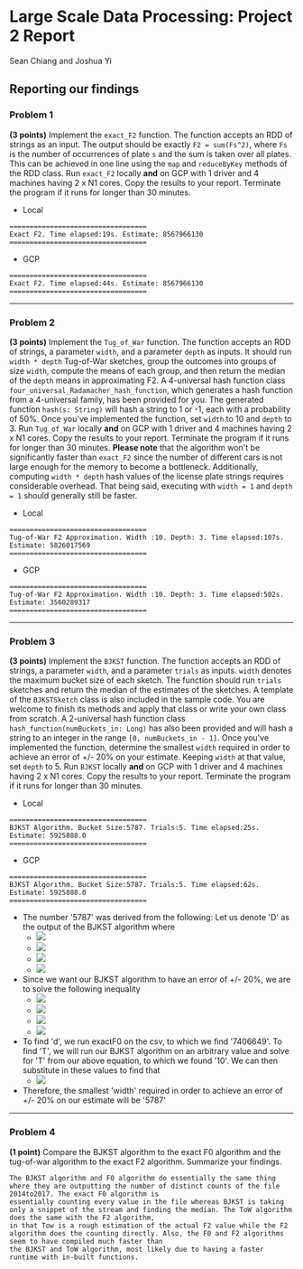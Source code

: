 # Large Scale Data Processing: Project 2 Report
Sean Chiang and Joshua Yi

## Reporting our findings
### Problem 1
**(3 points)** Implement the `exact_F2` function. The function accepts an RDD of strings as an input. The output should be exactly `F2 = sum(Fs^2)`, where `Fs` is the number of occurrences of plate `s` and the sum is taken over all plates. This can be achieved in one line using the `map` and `reduceByKey` methods of the RDD class. Run `exact_F2` locally **and** on GCP with 1 driver and 4 machines having 2 x N1 cores. Copy the results to your report. Terminate the program if it runs for longer than 30 minutes.

  - Local
```
==================================
Exact F2. Time elapsed:19s. Estimate: 8567966130
==================================
```
  - GCP
```
==================================
Exact F2. Time elapsed:44s. Estimate: 8567966130
==================================
```
---
### Problem 2
**(3 points)** Implement the `Tug_of_War` function. The function accepts an RDD of strings, a parameter `width`, and a parameter `depth` as inputs. It should run `width * depth` Tug-of-War sketches, group the outcomes into groups of size `width`, compute the means of each group, and then return the median of the `depth` means in approximating F2. A 4-universal hash function class `four_universal_Radamacher_hash_function`, which generates a hash function from a 4-universal family, has been provided for you. The generated function `hash(s: String)` will hash a string to 1 or -1, each with a probability of 50%. Once you've implemented the function, set `width` to 10 and `depth` to 3. Run `Tug_of_War` locally **and** on GCP with 1 driver and 4 machines having 2 x N1 cores. Copy the results to your report. Terminate the program if it runs for longer than 30 minutes. **Please note** that the algorithm won't be significantly faster than `exact_F2` since the number of different cars is not large enough for the memory to become a bottleneck. Additionally, computing `width * depth` hash values of the license plate strings requires considerable overhead. That being said, executing with `width = 1` and `depth = 1` should generally still be faster.

  - Local
```
==================================
Tug-of-War F2 Approximation. Width :10. Depth: 3. Time elapsed:107s. Estimate: 5826017569
==================================
```
  - GCP
```
==================================
Tug-of-War F2 Approximation. Width :10. Depth: 3. Time elapsed:502s. Estimate: 3560289317
==================================
```
---
### Problem 3
**(3 points)** Implement the `BJKST` function. The function accepts an RDD of strings, a parameter `width`, and a parameter `trials` as inputs. `width` denotes the maximum bucket size of each sketch. The function should run `trials` sketches and return the median of the estimates of the sketches. A template of the `BJKSTSketch` class is also included in the sample code. You are welcome to finish its methods and apply that class or write your own class from scratch. A 2-universal hash function class `hash_function(numBuckets_in: Long)` has also been provided and will hash a string to an integer in the range `[0, numBuckets_in - 1]`. Once you've implemented the function, determine the smallest `width` required in order to achieve an error of +/- 20% on your estimate. Keeping `width` at that value, set `depth` to 5. Run `BJKST` locally **and** on GCP with 1 driver and 4 machines having 2 x N1 cores. Copy the results to your report. Terminate the program if it runs for longer than 30 minutes.

  - Local
```
==================================
BJKST Algorithm. Bucket Size:5787. Trials:5. Time elapsed:25s. Estimate: 5925888.0
==================================
```
  - GCP
```
==================================
BJKST Algorithm. Bucket Size:5787. Trials:5. Time elapsed:62s. Estimate: 5925888.0
==================================
```
  - The number '5787' was derived from the following: Let us denote 'D' as the output of the BJKST algorithm where
    - <img src="https://latex.codecogs.com/png.latex?D=Y_T%202^T" />
    - <img src="https://latex.codecogs.com/png.latex?T=\text%20{%20value%20of%20z%20when%20algorithm%20finishes%20}" />
    - <img src="https://latex.codecogs.com/png.latex?Y_T=\text%20{%20the%20number%20of%20buckets%20}" />
    - <img src="https://latex.codecogs.com/png.latex?d=\text%20{%20the%20exactF0%20value%20}" />
  - Since we want our BJKST algorithm to have an error of +/- 20%, we are to solve the following inequality
    - <img src="https://latex.codecogs.com/png.latex?\lvert(Y_T%202^T%20-%20d)\rvert%3C=0.2*d" />
    - <img src="https://latex.codecogs.com/png.latex?(Y_T%202^T%20-20d)%3C=0.2*d%20\hspace{2%20mm}\text%20{%20and%20}\hspace{2%20mm}%20(Y_T%202^T%20-%20d)%3E=-0.2*d" />
    - <img src="https://latex.codecogs.com/png.latex?(Y_T%202^T)%3C=1.2*d%20\hspace{2%20mm}\text%20{%20and%20}\hspace{2%20mm}%20(Y_T%202^T)%3E=0.8*d" />
    - <img src="https://latex.codecogs.com/png.latex?Y_T%3C=(1.2*d)/2^T%20\hspace{2%20mm}\text%20{%20and%20}\hspace{2%20mm}%20Y_T%3E=(0.8*d)/2^T" />
  - To find 'd', we run exactF0 on the csv, to which we find '7406649'. To find 'T', we will run our BJKST algorithm on an arbitrary value and solve for 'T' from our above equation, to which we found '10'. We can then substitute in these values to find that
    - <img src="https://latex.codecogs.com/png.latex?5786.4453%3C=Y_T%3C=8679.668" />
  - Therefore, the smallest 'width' required in order to achieve an error of +/- 20% on our estimate will be '5787'

---
### Problem 4
**(1 point)** Compare the BJKST algorithm to the exact F0 algorithm and the tug-of-war algorithm to the exact F2 algorithm. Summarize your findings.
```
The BJKST algorithm and F0 algorithm do essentially the same thing where they are outputting the number of distinct counts of the file 2014to2017. The exact F0 algorithm is
essentially counting every value in the file whereas BJKST is taking only a snippet of the stream and finding the median. The ToW algorithm does the same with the F2 algorithm,
in that Tow is a rough estimation of the actual F2 value while the F2 algorithm does the counting directly. Also, the F0 and F2 algorithms seem to have compiled much faster than
the BJKST and ToW algorithm, most likely due to having a faster runtime with in-built functions.
```
